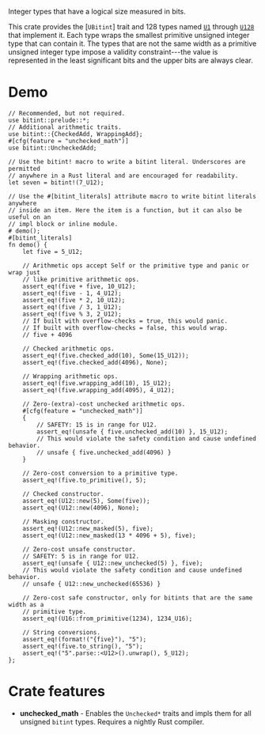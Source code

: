 Integer types that have a logical size measured in bits.

This crate provides the [`UBitint`] trait and 128 types named [`U1`](crate::U1)
through [`U128`](crate::U128) that implement it. Each type wraps the smallest
primitive unsigned integer type that can contain it. The types that are not the
same width as a primitive unsigned integer type impose a validity
constraint---the value is represented in the least significant bits and the
upper bits are always clear.

# Demo

```
// Recommended, but not required.
use bitint::prelude::*;
// Additional arithmetic traits.
use bitint::{CheckedAdd, WrappingAdd};
#[cfg(feature = "unchecked_math")]
use bitint::UncheckedAdd;

// Use the bitint! macro to write a bitint literal. Underscores are permitted
// anywhere in a Rust literal and are encouraged for readability.
let seven = bitint!(7_U12);

// Use the #[bitint_literals] attribute macro to write bitint literals anywhere
// inside an item. Here the item is a function, but it can also be useful on an
// impl block or inline module.
# demo();
#[bitint_literals]
fn demo() {
    let five = 5_U12;

    // Arithmetic ops accept Self or the primitive type and panic or wrap just
    // like primitive arithmetic ops.
    assert_eq!(five + five, 10_U12);
    assert_eq!(five - 1, 4_U12);
    assert_eq!(five * 2, 10_U12);
    assert_eq!(five / 3, 1_U12);
    assert_eq!(five % 3, 2_U12);
    // If built with overflow-checks = true, this would panic.
    // If built with overflow-checks = false, this would wrap.
    // five + 4096

    // Checked arithmetic ops.
    assert_eq!(five.checked_add(10), Some(15_U12));
    assert_eq!(five.checked_add(4096), None);

    // Wrapping arithmetic ops.
    assert_eq!(five.wrapping_add(10), 15_U12);
    assert_eq!(five.wrapping_add(4095), 4_U12);

    // Zero-(extra)-cost unchecked arithmetic ops.
    #[cfg(feature = "unchecked_math")]
    {
        // SAFETY: 15 is in range for U12.
        assert_eq!(unsafe { five.unchecked_add(10) }, 15_U12);
        // This would violate the safety condition and cause undefined behavior.
        // unsafe { five.unchecked_add(4096) }
    }

    // Zero-cost conversion to a primitive type.
    assert_eq!(five.to_primitive(), 5);

    // Checked constructor.
    assert_eq!(U12::new(5), Some(five));
    assert_eq!(U12::new(4096), None);

    // Masking constructor.
    assert_eq!(U12::new_masked(5), five);
    assert_eq!(U12::new_masked(13 * 4096 + 5), five);

    // Zero-cost unsafe constructor.
    // SAFETY: 5 is in range for U12.
    assert_eq!(unsafe { U12::new_unchecked(5) }, five);
    // This would violate the safety condition and cause undefined behavior.
    // unsafe { U12::new_unchecked(65536) }

    // Zero-cost safe constructor, only for bitints that are the same width as a
    // primitive type.
    assert_eq!(U16::from_primitive(1234), 1234_U16);

    // String conversions.
    assert_eq!(format!("{five}"), "5");
    assert_eq!(five.to_string(), "5");
    assert_eq!("5".parse::<U12>().unwrap(), 5_U12);
};
```

# Crate features

* **unchecked_math** - Enables the `Unchecked*` traits and impls them for all
  unsigned `bitint` types. Requires a nightly Rust compiler.
